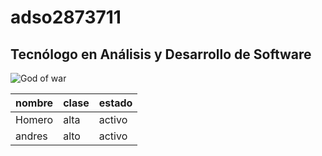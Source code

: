 # adso2873711

## Tecnólogo en Análisis y Desarrollo de Software

![God of war](https://image.api.playstation.com/vulcan/img/rnd/202010/2217/ax0V5TYMax06mLzmkWeQMiwH.jpg)

|nombre|clase|estado|
|----|----|----|
|Homero|alta|activo|
|andres|alto|activo|






